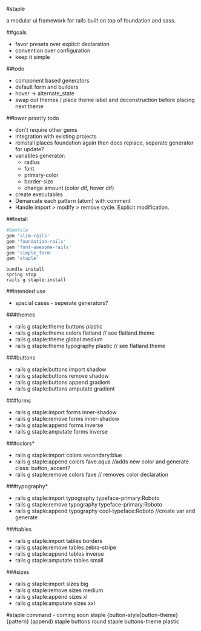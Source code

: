 #staple

a modular ui framework for rails built on top of foundation and sass.

##goals

* favor presets over explicit declaration
* convention over configuration
* keep it simple

##todo

* component based generators
* default form and builders
* hover -> alternate_state
* swap out themes / place theme label and deconstruction before placing next theme

##lower priority todo
* don't require other gems
* integration with existing projects
* reinstall places foundation again then does replace, separate generator for update?
* variables generator:
	* radius
	* font
	* primary-color
	* border-size
	* change amount (color dif, hover dif)
* create executables
* Demarcate each pattern (atom) with comment
* Handle import > modify > remove cycle. Explicit modification.

##Install

```ruby
#Gemfile
gem 'slim-rails'
gem 'foundation-rails'
gem 'font-awesome-rails'
gem 'simple_form'
gem 'staple'
```

```command
bundle install
spring stop
rails g staple:install
```

##intended use

* special cases - seperate generators?

###themes
* rails g staple:theme buttons plastic
* rails g staple:theme colors flatland // see flatland.theme
* rails g staple:theme global medium
* rails g staple:theme typography plastic // see flatland.theme

###buttons
* rails g staple:buttons import shadow
* rails g staple:buttons remove shadow
* rails g staple:buttons append gradient
* rails g staple:buttons amputate gradient

###forms
* rails g staple:import forms inner-shadow
* rails g staple:remove forms inner-shadow
* rails g staple:append forms inverse
* rails g staple:amputate forms inverse

###colors*
* rails g staple:import colors secondary:blue
* rails g staple:append colors fave:aqua //adds new color and generate class: button, accent?
* rails g staple:remove colors fave // removes color declaration

###typography*
* rails g staple:import typography typeface-primary:Roboto
* rails g staple:remove typography typeface-primary:Roboto
* rails g staple:append typography cool-typeface:Roboto //create var and generate

###tables
* rails g staple:import tables borders
* rails g staple:remove tables zebra-stripe
* rails g staple:append tables inverse
* rails g staple:amputate tables small

###sizes
* rails g staple:import sizes big
* rails g staple:remove sizes medium
* rails g staple:append sizes xl
* rails g staple:amputate sizes xxl

#staple command - coming soon
staple {button-style|button-theme} {pattern} (append)
staple buttons round
staple buttons-theme plastic